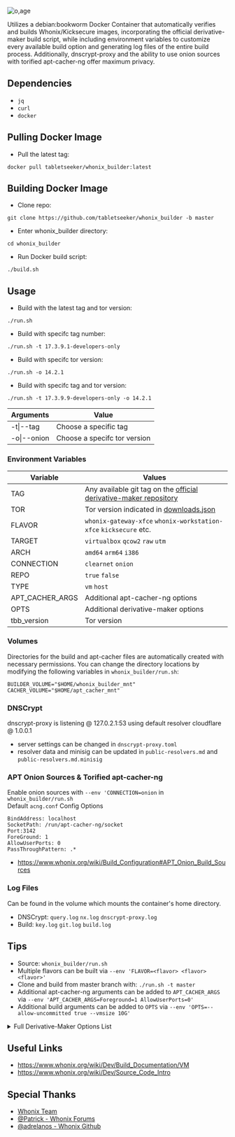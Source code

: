 ![o,age](https://i.postimg.cc/qRdx2Hdz/background.png)

Utilizes a debian:bookworm Docker Container that automatically verifies and builds Whonix/Kicksecure images, incorporating the official derivative-maker build script, while including environment variables to customize every available build option and generating log files of the entire build process. Additionally, dnscrypt-proxy and the ability to use onion sources with torified apt-cacher-ng offer maximum privacy.
 
## Dependencies
* `jq`
* `curl`
* `docker`  

## Pulling Docker Image
* Pull the latest tag:
```
docker pull tabletseeker/whonix_builder:latest
```
## Building Docker Image
* Clone repo:
```
git clone https://github.com/tabletseeker/whonix_builder -b master
```
* Enter whonix_builder directory:
```
cd whonix_builder
```
* Run Docker build script:
```
./build.sh
```
## Usage
* Build with the latest tag and tor version:
```
./run.sh
```
* Build with specifc tag number:
```
./run.sh -t 17.3.9.1-developers-only
```
* Build with specifc tor version:
```
./run.sh -o 14.2.1
```
* Build with specifc tag and tor version:
```
./run.sh -t 17.3.9.9-developers-only -o 14.2.1
```
|  Arguments                                             | Value                                                                                          
| ---------------------------------------------------- | ------------------------------------------------------------------------------------------------|
| -t\|--tag           | Choose a specific tag	 |
| -o\|--onion  	      | Choose a specifc tor version |


### Environment Variables

|  Variable                                             | Values                                                                                          
| ---------------------------------------------------- | ------------------------------------------------------------------------------------------------|
| TAG        		| Any available git tag on the [official derivative-maker repository](https://github.com/Whonix/derivative-maker/tags)  		 |
| TOR 		     | Tor version indicated in [downloads.json]( https://aus1.torproject.org/torbrowser/update_3/release/downloads.json)  |
| FLAVOR             | `whonix-gateway-xfce` `whonix-workstation-xfce` `kicksecure` etc.				         |
| TARGET 	    | `virtualbox` `qcow2` `raw` `utm`                                           			 |
| ARCH              | `amd64` `arm64` `i386`               								 |
| CONNECTION         | `clearnet` `onion` 											 |
| REPO              | `true` `false` 											 |
| TYPE              | `vm` `host` 											 |
| APT_CACHER_ARGS    | Additional apt-cacher-ng options 											 |
| OPTS         		| Additional derivative-maker options		
| tbb_version         | Tor version 											 |

### Volumes
Directories for the build and apt-cacher files are automatically created with necessary permissions.
You can change the directory locations by modifying the following variables in `whonix_builder/run.sh`:
```
BUILDER_VOLUME="$HOME/whonix_builder_mnt"
CACHER_VOLUME="$HOME/apt_cacher_mnt"
```

### DNSCrypt
dnscrypt-proxy is listening @ 127.0.2.1:53 using default resolver cloudflare @ 1.0.0.1
* server settings can be changed in `dnscrypt-proxy.toml`
* resolver data and minisig can be updated in `public-resolvers.md` and `public-resolvers.md.minisig`

### APT Onion Sources & Torified apt-cacher-ng
Enable onion sources with `--env 'CONNECTION=onion` in `whonix_builder/run.sh` \
Default `acng.conf` Config Options
```
BindAddress: localhost
SocketPath: /run/apt-cacher-ng/socket
Port:3142
ForeGround: 1
AllowUserPorts: 0
PassThroughPattern: .*
```
* https://www.whonix.org/wiki/Build_Configuration#APT_Onion_Build_Sources

### Log Files
Can be found in the volume which mounts the container's home directory.
* DNSCrypt: `query.log` `nx.log` `dnscrypt-proxy.log`
* Build: `key.log` `git.log` `build.log`


## Tips
* Source: `whonix_builder/run.sh`
* Multiple flavors can be built via `--env 'FLAVOR=<flavor> <flavor> <flavor>'`
* Clone and build from master branch with: `./run.sh -t master`
* Additional apt-cacher-ng arguments can be added to `APT_CACHER_ARGS` via `--env 'APT_CACHER_ARGS=Foreground=1 AllowUserPorts=0'`
* Additional build arguments can be added to `OPTS` via `--env 'OPTS=--allow-uncommitted true --vmsize 10G'`
<details>
  <summary>
	 Full Derivative-Maker Options List
  </summary>
  
```
Flavors:
  --flavor [flavor_option]
  Options:
    whonix-gateway-xfce         : Builds Whonix-Gateway Xfce VM.
    whonix-gateway-rpi          : Builds Whonix-Gateway CLI RPi 3 VM.
    whonix-gateway-cli          : Builds Whonix-Gateway CLI VM.
    whonix-workstation-xfce     : Builds Whonix-Workstation Xfce VM.
    whonix-workstation-cli      : Builds Whonix-Workstation CLI VM.
    whonix-custom-workstation   : Builds Whonix-Custom-Workstation VM.
    whonix-host-cli             : Builds Whonix-Host CLI.
    whonix-host-xfce            : Builds Whonix-Host Xfce.
    kicksecure-cli              : Builds Kicksecure VM CLI VM.
    kicksecure-xfce             : Builds Kicksecure VM Xfce VM.

Targets:
  --target [target_option]
  Options:
    virtualbox              : Builds VirtualBox .ova files.
    qcow2                   : Builds qcow2 images.
    utm                     : Builds UTM images.
    iso                     : Builds ISO images.
    raw                     : Builds raw disk images.
    dist-installer-cli      : Builds dist-installer-cli.
    windows                 : Builds the Windows Installer.
    root                    : Builds for physical installations.
    source                  : Builds a xz source archive.

Types:
  --type [type_option]
  Options:
    host                    : Specifies that the build is for a host system.
    vm                      : Specifies that the build is for a virtual machine.

Optional Parameters:
  --vmram [size]           : Set VM RAM size (e.g., --vmram 128).
  --vram [size]            : Set VM video RAM size (e.g., --vram 12).
  --vmsize [size]          : Set VM disk size (e.g., --vmsize 200G).

  --freshness [option]     : Choose between 'frozen' (frozen sources) or 'current' (current sources).
  --connection [option]    : Select 'clearnet' for clearnet apt sources or 'onion' for onion apt sources.
  --repo [true|false]      : Enable or disable derivative remote repository (default: false).

Environment Variables:
  - flavor_meta_packages_to_install: Define meta packages to be installed.
    Examples:
      flavor_meta_packages_to_install='none'
      flavor_meta_packages_to_install='non-qubes-vm-enhancements-cli kicksecure-dependencies-cli whonix-shared-packages-dependencies-cli whonix-gateway-packages-dependencies-cli'

  - install_package_list: Specify additional custom packages for installation.
    Examples:
      install_package_list='gparted'
      install_package_list='gparted gedit'

  - DERIVATIVE_APT_REPOSITORY_OPTS: Set options for the Derivative APT Repository.
    Examples:
      DERIVATIVE_APT_REPOSITORY_OPTS='--enable --repository stable'
      DERIVATIVE_APT_REPOSITORY_OPTS='--enable --repository testers'
      DERIVATIVE_APT_REPOSITORY_OPTS='--enable --repository developers'
      DERIVATIVE_APT_REPOSITORY_OPTS='--enable --codename bookworm'

Advanced Options:
  --report [true|false]           : Enable or disable build reports (default: false).
  --verifiable [true|false]       : Toggle file deletion in cleanup script for verifiable builds (default: false).
  --sanity-tests [true|false]     : Enable or disable chroot script sanity tests for faster build speed (default: false).
  --retry-max [attempts]          : Set maximum retry attempts. (default: 2)
  --retry-wait [seconds]          : Set wait time between retry attempts.
  --retry-before [script]         : Specify a script to run before retry. [default: none)
  --retry-after [script]          : Specify a script to run after retry. [default: none)
  --allow-uncommitted [true|false]: Permit builds with uncommitted changes (default: false).
  --allow-untagged [true|false]   : Permit builds from non-tagged sources (default: false).
  --kernel [packages]             : Specify kernel packages (e.g., 'linux-image-amd64' or 'none').
  --headers [packages]            : Specify kernel header packages.
  --remote-derivative-packages    : Choose to use remote derivative packages instead of building derivative packages from source code. (default: false).
  --release [unsupported_option]  : Set release option (unsupported). (bookworm|xenial|bionic)
  --arch [architecture]           : Set architecture (e.g., i386, amd64, kfreebsd-i386, kfreebsd-amd64) (default: amd64).
  (Note: amd64 also works with most Intel CPUs.)

For VMs only:
  --initramfs [packages]          : Specify initramfs packages. (none, initramfs-tools) (default: $BUILD_INITRAMFS_PKGS)

Configuration Files:
  --confdir [/path/to/config/dir] : Specify an additional configuration directory.
  --conffile [/path/to/config/file]: Specify an additional configuration file.
  --grmlbin [/path/to/grml-debootstrap]: Set the grml-debootstrap path (default: grml-debootstrap).

Miscellaneous:
  --unsafe-io [true|false]        : Toggle unsafe IO options (default: false).
  --freedom [true|false]          : Choose between pure or impure builds (required for host builds).
  --tb [none|closed|open]         : Configure Tor Browser installation options (default: open).
  none: Do not install Tor Browser.
  closed: Abort build, fail closed if Tor Browser cannot be installed.
  open: Do not abort build, fail open if Tor Browser cannot and installed.


```
</details>

## Useful Links
* https://www.whonix.org/wiki/Dev/Build_Documentation/VM
* https://www.whonix.org/wiki/Dev/Source_Code_Intro

## Special Thanks
* [Whonix Team](https://www.whonix.org/)
* [@Patrick - Whonix Forums](https://forums.whonix.org/)
* [@adrelanos - Whonix Github](https://github.com/Whonix/derivative-maker)
